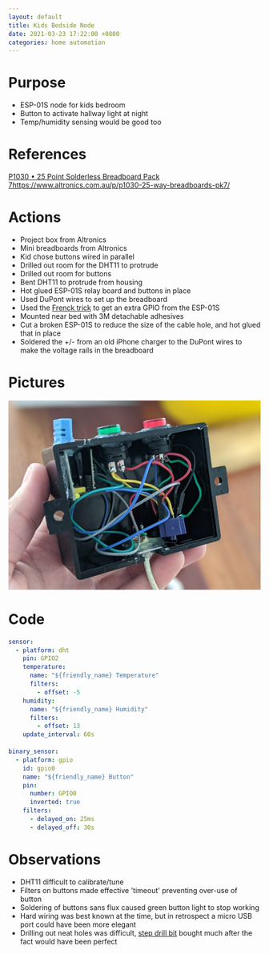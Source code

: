 ```yaml
---
layout: default
title: Kids Bedside Node
date: 2021-03-23 17:22:00 +0800
categories: home automation
---
```


# Purpose
- ESP-01S node for kids bedroom
- Button to activate hallway light at night
- Temp/humidity sensing would be good too

# References
[P1030 • 25 Point Solderless Breadboard Pack 7]()https://www.altronics.com.au/p/p1030-25-way-breadboards-pk7/

# Actions
- Project box from Altronics
- Mini breadboards from Altronics
- Kid chose buttons wired in parallel
- Drilled out room for the DHT11 to protrude
- Drilled out room for buttons
- Bent DHT11 to protrude from housing
- Hot glued ESP-01S relay board and buttons in place
- Used DuPont wires to set up the breadboard
- Used the [Frenck trick](https://frenck.dev/diy-smart-doorbell-for-just-2-dollar/) to get an extra GPIO from the ESP-01S
- Mounted near bed with 3M detachable adhesives
- Cut a broken ESP-01S to reduce the size of the cable hole, and hot glued that in place
- Soldered the +/- from an old iPhone charger to the DuPont wires to make the voltage rails in the breadboard

# Pictures
![printer-light](/assets/img/2021-03-23-kids-bedside-node.jpg)

# Code
```yaml
sensor:
  - platform: dht
    pin: GPIO2
    temperature:
      name: "${friendly_name} Temperature"
      filters:
        - offset: -5
    humidity:
      name: "${friendly_name} Humidity"
      filters:
        - offset: 13
    update_interval: 60s

binary_sensor:
  - platform: gpio
    id: gpio0
    name: "${friendly_name} Button"
    pin:
      number: GPIO0
      inverted: true
    filters:
      - delayed_on: 25ms
      - delayed_off: 30s
```

# Observations
- DHT11 difficult to calibrate/tune
- Filters on buttons made effective 'timeout' preventing over-use of button
- Soldering of buttons sans flux caused green button light to stop working
- Hard wiring was best known at the time, but in retrospect a micro USB port could have been more elegant
- Drilling out neat holes was difficult, [step drill bit](https://www.bunnings.com.au/craftright-10-30mm-step-drill-bit_p6290411) bought much after the fact would have been perfect
